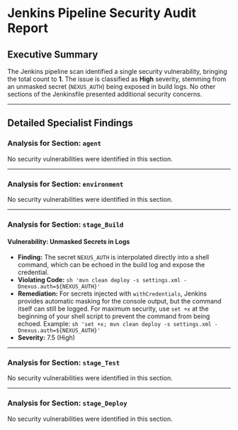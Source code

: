 # Jenkins Pipeline Security Audit Report

## Executive Summary
The Jenkins pipeline scan identified a single security vulnerability, bringing the total count to **1**. The issue is classified as **High** severity, stemming from an unmasked secret (`NEXUS_AUTH`) being exposed in build logs. No other sections of the Jenkinsfile presented additional security concerns.

---

## Detailed Specialist Findings
### Analysis for Section: `agent`

No security vulnerabilities were identified in this section.

---

### Analysis for Section: `environment`

No security vulnerabilities were identified in this section.

---

### Analysis for Section: `stage_Build`

#### Vulnerability: Unmasked Secrets in Logs
- **Finding:** The secret `NEXUS_AUTH` is interpolated directly into a shell command, which can be echoed in the build log and expose the credential.
- **Violating Code:** `sh 'mvn clean deploy -s settings.xml -Dnexus.auth=${NEXUS_AUTH}'`
- **Remediation:** For secrets injected with `withCredentials`, Jenkins provides automatic masking for the console output, but the command itself can still be logged. For maximum security, use `set +x` at the beginning of your shell script to prevent the command from being echoed. Example: `sh 'set +x; mvn clean deploy -s settings.xml -Dnexus.auth=${NEXUS_AUTH}'`
- **Severity:** 7.5 (High)

---

### Analysis for Section: `stage_Test`

No security vulnerabilities were identified in this section.

---

### Analysis for Section: `stage_Deploy`

No security vulnerabilities were identified in this section.